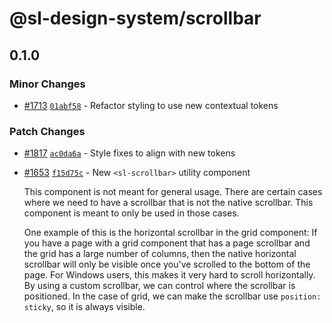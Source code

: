 # @sl-design-system/scrollbar

## 0.1.0

### Minor Changes

- [#1713](https://github.com/sl-design-system/components/pull/1713) [`01abf58`](https://github.com/sl-design-system/components/commit/01abf5833d364a76dbdf4e0df0587d0fbec3848e) - Refactor styling to use new contextual tokens

### Patch Changes

- [#1817](https://github.com/sl-design-system/components/pull/1817) [`ac0da6a`](https://github.com/sl-design-system/components/commit/ac0da6a50899a937176a1c53a4fc59eb65aa0df7) - Style fixes to align with new tokens

- [#1653](https://github.com/sl-design-system/components/pull/1653) [`f15d75c`](https://github.com/sl-design-system/components/commit/f15d75c6c3765b797f0bed57c5d1f2855cab4f7e) - New `<sl-scrollbar>` utility component

  This component is not meant for general usage. There are certain cases where
  we need to have a scrollbar that is not the native scrollbar. This
  component is meant to only be used in those cases.

  One example of this is the horizontal scrollbar in the grid component: If you have a
  page with a grid component that has a page scrollbar and the grid has a large number of
  columns, then the native horizontal scrollbar will only be visible once you've scrolled
  to the bottom of the page. For Windows users, this makes it very hard to scroll horizontally.
  By using a custom scrollbar, we can control where the scrollbar is positioned. In the case of
  grid, we can make the scrollbar use `position: sticky`, so it is always visible.
